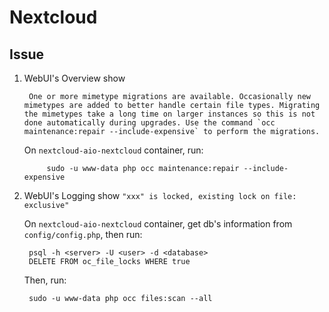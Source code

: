 # Nextcloud

## Issue

1. WebUI's Overview show

        One or more mimetype migrations are available. Occasionally new mimetypes are added to better handle certain file types. Migrating the mimetypes take a long time on larger instances so this is not done automatically during upgrades. Use the command `occ maintenance:repair --include-expensive` to perform the migrations.

    On `nextcloud-aio-nextcloud` container, run:

            sudo -u www-data php occ maintenance:repair --include-expensive

2. WebUI's Logging show `"xxx" is locked, existing lock on file: exclusive"`

    On `nextcloud-aio-nextcloud` container, get db's information from `config/config.php`, then run:

        psql -h <server> -U <user> -d <database>
        DELETE FROM oc_file_locks WHERE true 

    Then, run:

        sudo -u www-data php occ files:scan --all